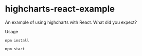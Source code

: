 # highcharts-react-example

An example of using highcharts with React. What did you expect?

Usage

`npm install`

`npm start`
